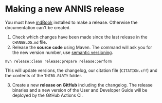 # Making a new ANNIS release


You must have [mdBook](https://github.com/rust-lang-nursery/mdBook) installed to make a release.
Otherwise the documentation can't be created.


1. Check which changes have been made since the last release in the `CHANGELOG.md` file.
2. Release the **source code** using Maven.  The command will ask you for the new version number, use [semantic versioning](https://semver.org/).
```
mvn release:clean release:prepare release:perform
```
This will update versions, the changelog, our citation file (`CITATION.cff`) and the contents of the `THIRD-PARTY` folder.

3. Create a new **release on GitHub** including the changelog. The release binaries and a new version of the User and Developer Guide will be deployed by the GitHub Actions CI.

